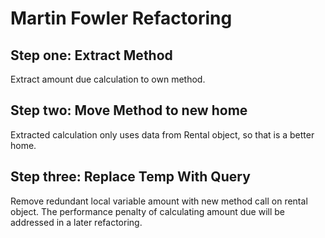 # Martin Fowler Refactoring

## Step one: Extract Method

Extract amount due calculation to own method.

## Step two: Move Method to new home

Extracted calculation only uses data from Rental object, so that is
a better home.

## Step three: Replace Temp With Query

Remove redundant local variable amount with new method call on rental object.
The performance penalty of calculating amount due will be addressed in a
later refactoring.

